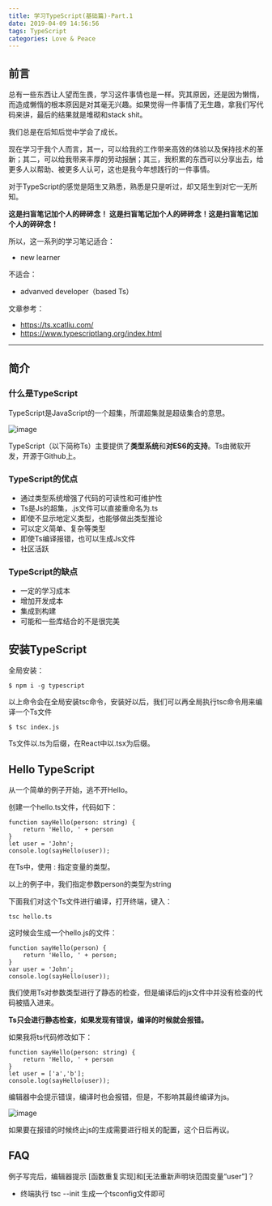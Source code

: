 ```yaml
---
title: 学习TypeScript(基础篇)-Part.1
date: 2019-04-09 14:56:56
tags: TypeScript
categories: Love & Peace
---
```


## 前言

总有一些东西让人望而生畏，学习这件事情也是一样。究其原因，还是因为懒惰，而造成懒惰的根本原因是对其毫无兴趣。如果觉得一件事情了无生趣，拿我们写代码来讲，最后的结果就是堆砌和stack shit。

我们总是在后知后觉中学会了成长。

现在学习于我个人而言，其一，可以给我的工作带来高效的体验以及保持技术的革新；其二，可以给我带来丰厚的劳动报酬；其三，我积累的东西可以分享出去，给更多人以帮助、被更多人认可，这也是我今年想践行的一件事情。

对于TypeScript的感觉是陌生又熟悉，熟悉是只是听过，却又陌生到对它一无所知。

**这是扫盲笔记加个人的碎碎念！
这是扫盲笔记加个人的碎碎念！这是扫盲笔记加个人的碎碎念！**

所以，这一系列的学习笔记适合：

- new learner

不适合：

- advanved developer（based Ts）


文章参考：

- https://ts.xcatliu.com/
- https://www.typescriptlang.org/index.html


---

## 简介

### 什么是TypeScript

TypeScript是JavaScript的一个超集，所谓超集就是超级集合的意思。

![image](https://ws4.sinaimg.cn/large/006tNc79ly1g1wd52im9hj30k60fuaaj.jpg)

TypeScript（以下简称Ts）主要提供了**类型系统**和**对ES6的支持**。Ts由微软开发，开源于Github上。

### TypeScript的优点

- 通过类型系统增强了代码的可读性和可维护性
- Ts是Js的超集，.js文件可以直接重命名为.ts
- 即使不显示地定义类型，也能够做出类型推论
- 可以定义简单、复杂等类型
- 即使Ts编译报错，也可以生成Js文件
- 社区活跃

### TypeScript的缺点

- 一定的学习成本
- 增加开发成本
- 集成到构建
- 可能和一些库结合的不是很完美

## 安装TypeScript

全局安装：


```
$ npm i -g typescript
```

以上命令会在全局安装tsc命令，安装好以后，我们可以再全局执行tsc命令用来编译一个Ts文件


```
$ tsc index.js
```

Ts文件以.ts为后缀，在React中以.tsx为后缀。

## Hello TypeScript

从一个简单的例子开始，逃不开Hello。

创建一个hello.ts文件，代码如下：


```
function sayHello(person: string) {
    return 'Hello, ' + person
}
let user = 'John';
console.log(sayHello(user));
```

在Ts中，使用 : 指定变量的类型。

以上的例子中，我们指定参数person的类型为string

下面我们对这个Ts文件进行编译，打开终端，键入：


```
tsc hello.ts
```

这时候会生成一个hello.js的文件：


```
function sayHello(person) {
    return 'Hello, ' + person;
}
var user = 'John';
console.log(sayHello(user));
```

我们使用Ts对参数类型进行了静态的检查，但是编译后的js文件中并没有检查的代码被插入进来。

**Ts只会进行静态检查，如果发现有错误，编译的时候就会报错。**


如果我将ts代码修改如下：


```
function sayHello(person: string) {
    return 'Hello, ' + person
}
let user = ['a','b'];
console.log(sayHello(user));
```
编辑器中会提示错误，编译时也会报错，但是，不影响其最终编译为js。

![image](https://ws4.sinaimg.cn/large/006tNc79ly1g1wdw3ymc5j30w0078dgo.jpg)

如果要在报错的时候终止js的生成需要进行相关的配置，这个日后再议。

## FAQ

例子写完后，编辑器提示 [函数重复实现]和[无法重新声明块范围变量“user”]？

- 终端执行  tsc --init 生成一个tsconfig文件即可







